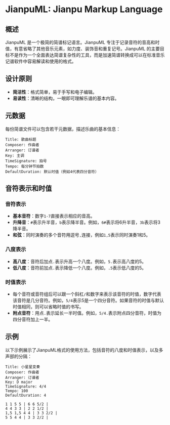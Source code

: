 # JianpuML: Jianpu Markup Language

## 概述

JianpuML 是一个极简的简谱标记语言。JianpuML 专注于记录音符的音高和时值，有意省略了其他音乐元素，如力度、装饰音和重复记号。JianpuML 的主要目标不是作为一个全面表达简谱复杂性的工具，而是加速简谱转换成可以在标准音乐记谱软件中容易解读和使用的格式。

## 设计原则

- **简洁性**：格式简单，易于手写和电子编辑。
- **易读性**：清晰的结构，一眼即可理解乐谱的基本内容。

## 元数据

每份简谱文件可以包含若干元数据，描述乐曲的基本信息：

```
Title: 歌曲标题
Composer: 作曲者
Arranger: 订谱者
Key: 主调
TimeSignature: 拍号
Tempo: 每分钟节拍数
DefaultDuration: 默认时值（例如4代表四分音符）
```

## 音符表示和时值

### 音符表示

- **基本音符**：数字`1-7`直接表示相应的音高。
- **升降音**：`#`表示升半音，`b`表示降半音。例如，`6#`表示将6升半音，`3b`表示将3降半音。
- **和弦**：同时演奏的多个音符用逗号`,`连接，例如`1,5`表示同时演奏1和5。

### 八度表示

- **高八度**：音符后加点`.`表示升高一个八度。例如，`5.`表示高八度的5。
- **低八度**：音符前加点`.`表示降低一个八度。例如，`.5`表示低八度的5。

### 时值表示

- 每个音符或音符组后可以跟一个斜杠`/`和数字来表示该音符的时值，数字代表该音符是几分音符。例如，`5/4`表示5是一个四分音符。如果音符的时值与默认时值相同，则可以省略时值的书写。
- **附点音符**：用点`.`表示延长一半时值。例如，`5/4.`表示附点四分音符，时值为四分音符加上一半。

## 示例

以下示例展示了JianpuML格式的使用方法，包括音符的八度和时值表示，以及多声部的分隔：

```
Title: 小星星变奏
Composer: 作曲者
Arranger: 订谱者
Key: D major
TimeSignature: 4/4
Tempo: 100
DefaultDuration: 4

1 1 5 5 | 6 6 5/2 |
4 4 3 3 | 2 2 1/2 |
1,5 1,5 4 4 | 3 3 2/2 |
5 5 4 4 | 3 3 2/2 |
```

